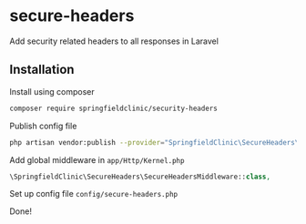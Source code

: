 # secure-headers
Add security related headers to all responses in Laravel

## Installation

Install using composer

```sh
composer require springfieldclinic/security-headers
```

Publish config file

```sh
php artisan vendor:publish --provider="SpringfieldClinic\SecureHeaders\SecureHeadersServiceProvider"
```

Add global middleware in `app/Http/Kernel.php`

```php
\SpringfieldClinic\SecureHeaders\SecureHeadersMiddleware::class,
```

Set up config file `config/secure-headers.php`

Done!